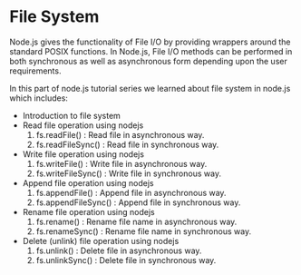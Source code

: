 # File System

Node.js gives the functionality of File I/O by providing wrappers around the standard POSIX functions. In Node.js, File I/O methods can be performed in both synchronous as well as asynchronous form depending upon the user requirements.

In this part of node.js tutorial series we learned about file system in node.js which includes:

- Introduction to file system
- Read file operation using nodejs
  1. fs.readFile() : Read file in asynchronous way.
  2. fs.readFileSync() : Read file in synchronous way.
- Write file operation using nodejs
  1. fs.writeFile() : Write file in asynchronous way.
  2. fs.writeFileSync() : Write file in synchronous way.
- Append file operation using nodejs
  1. fs.appendFile() : Append file in asynchronous way.
  2. fs.appendFileSync() : Append file in synchronous way.
- Rename file operation using nodejs
  1. fs.rename() : Rename file name in asynchronous way.
  2. fs.renameSync() : Rename file name in synchronous way.
- Delete (unlink) file operation using nodejs
  1. fs.unlink() : Delete file in asynchronous way.
  2. fs.unlinkSync() : Delete file in synchronous way.
